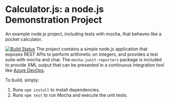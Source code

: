 Calculator.js: a node.js Demonstration Project
==============================================
An example node.js project, including tests with mocha, that behaves like
a pocket calculator.

[![Build Status](https://dev.azure.com/vargaivettzsanna/Integrating%20External%20Source%20Control%20with%20Azure%20Pipelines/_apis/build/status/vargaivett.calculator?branchName=master)](https://dev.azure.com/vargaivettzsanna/Integrating%20External%20Source%20Control%20with%20Azure%20Pipelines/_build/latest?definitionId=16&branchName=master)
The project contains a simple node.js application that exposes REST APIs
to perform arithmetic on integers, and provides a test suite with mocha
and chai.  The `mocha-junit-reporters` package is included to provide XML
output that can be presented in a continuous integration tool like
[Azure DevOps](https://azure.com/devops).

To build, simply:

1. Runs `npm install` to install dependencies.
2. Runs `npm test` to run Mocha and execute the unit tests.

